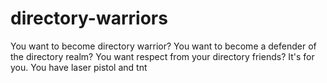 # directory-warriors
You want to become directory warrior? You want to become a defender of the directory realm? You want respect from your directory friends? It's for you. You have laser pistol and tnt
